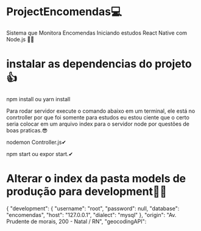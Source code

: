 # ProjectEncomendas💻
Sistema que Monitora Encomendas Iniciando estudos React Native com Node.js
🐱‍🚀

# instalar as dependencias do projeto👍

 npm install  ou
 yarn install 
 
 Para rodar servidor execute o comando abaixo em um terminal, ele está
 no conrtroller por que foi somente para estudos eu estou ciente que o certo
 seria colocar em um arquivo index para o servidor node por questões de boas praticas.😎
 
 nodemon Controller.js✔
 
 npm start ou expor start.✔
 
 
 # Alterar o index da pasta models de produção para development🐱‍👤
 
  {
  "development": {
    "username": "root",
    "password": null,
    "database": "encomendas",
    "host": "127.0.0.1",
    "dialect": "mysql"
  },
  "origin": "Av. Prudente de morais, 200 - Natal / RN",
  "geocodingAPI":
 
